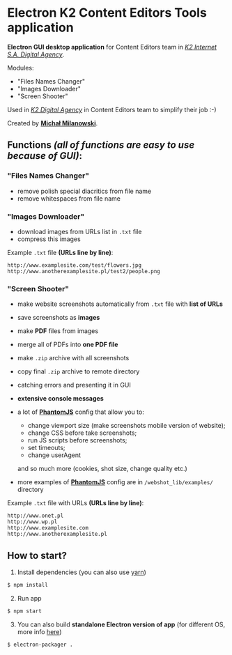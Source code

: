 # Electron K2 Content Editors Tools application

__Electron GUI desktop application__ for Content Editors team in _[K2 Internet S.A. Digital Agency](https://www.k2.pl/)_.

Modules:
* "Files Names Changer"
* "Images Downloader"
* "Screen Shooter"

Used in _[K2 Digital Agency](https://www.k2.pl/)_ in Content Editors team to simplify their job :-)

Created by __[Michał Milanowski](https://www.linkedin.com/in/michalmilanowski/)__.

## Functions _(all of functions are easy to use because of GUI)_:

### "Files Names Changer"
* remove polish special diacritics from file name
* remove whitespaces from file name

### "Images Downloader"
* download images from URLs list in ```.txt``` file
* compress this images

Example ```.txt``` file __(URLs line by line)__:
```
http://www.examplesite.com/test/flowers.jpg
http://www.anotherexamplesite.pl/test2/people.png
```

### "Screen Shooter"
* make website screenshots automatically from ```.txt``` file with __list of URLs__
* save screenshots as __images__
* make __PDF__ files from images
* merge all of PDFs into __one PDF file__
* make ```.zip``` archive with all screenshots
* copy final ```.zip``` archive to remote directory
* catching errors and presenting it in GUI
* __extensive console messages__
* a lot of __[PhantomJS](http://phantomjs.org/)__ config that allow you to:    
    - change viewport size (make screenshots mobile version of website);    
    - change CSS before take screenshots;    
    - run JS scripts before screenshots;    
    - set timeouts;    
    - change userAgent    

    and so much more (cookies, shot size, change quality etc.)
* more examples of __[PhantomJS](http://phantomjs.org/)__ config are in ```/webshot_lib/examples/``` directory

Example ```.txt``` file with URLs __(URLs line by line)__:
```
http://www.onet.pl
http://www.wp.pl
http://www.examplesite.com
http://www.anotherexamplesite.pl
```

## How to start?

1. Install dependencies (you can also use [yarn](https://yarnpkg.com/lang/en/))
```bash
$ npm install
```

2. Run app
```bash
$ npm start
```

3. You can also build __standalone Electron version of app__ (for different OS, more info [here](https://github.com/electron-userland/electron-packager)) 
```bash
$ electron-packager .
```
